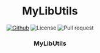 <h1 align="center">
    MyLibUtils
</h1>

<p align="center">
    <a href="https://github.com/gzeinnumer"><img alt="Github" src="https://img.shields.io/github/followers/utsmannn?label=follow&style=social"></a>
    <a><img alt="License" src="https://img.shields.io/badge/ID-gzeinnumer-blue.svg?style=flat"></a>
    <a><img alt="Pull request" src="https://img.shields.io/badge/Version-0.0.1-brightgreen.svg?style=flat"></a>
    <h3 align="center">MyLibUtils</h3>
</p>